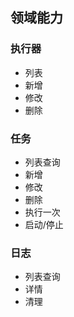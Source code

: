 ## 领域能力

### 执行器

* 列表
* 新增
* 修改
* 删除

### 任务

* 列表查询
* 新增
* 修改
* 删除
* 执行一次
* 启动/停止

### 日志

* 列表查询
* 详情
* 清理